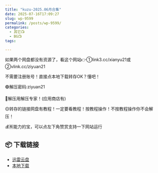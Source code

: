 ```yaml
---
title: "kuzu-2025.06月合集"
date: 2025-07-16T17:09:27
slug: wp-9599
permalink: /posts/wp-9599/
categories:
  - 其它📺
  - BG📺
tags:

---
```


如果两个网盘都没有资源了，看这个网站👉①link3.cc/xianyu21或②vlink.cc/ziyuan21

不需要注册账号！直接点本地下载转存OK？懂吧！

🟢解压密码:ziyuan21

🔵解压用解压专家！(应用商店有)

🟡转存的链接网盘有教程！一定要看教程！按教程操作！不按教程操作你不会解压！

💰🈶能力的宝，可以点左下角赞赏支持一下网站运行

## 📦 下载链接
- [迅雷云盘](https://blziyuan21.com/pay-download/9599?key=686e090e1b&down_id=0)
- [本地下载](https://blziyuan21.com/pay-download/9599?key=686e090e1b&down_id=1)

